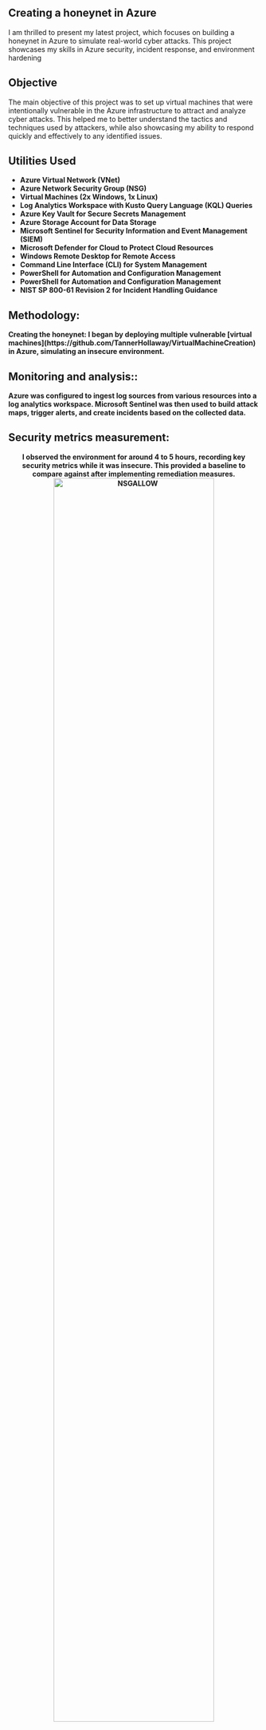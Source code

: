 <h2>Creating a honeynet in Azure</h2>
I am thrilled to present my latest project, which focuses on building a honeynet in Azure to simulate real-world cyber attacks. This project showcases my skills in Azure security, incident response, and environment hardening
<br />

<h2>Objective</h2>
The main objective of this project was to set up virtual machines that were intentionally vulnerable in the Azure infrastructure to attract and analyze cyber attacks. This helped me to better understand the tactics and techniques used by attackers, while also showcasing my ability to respond quickly and effectively to any identified issues.
<br />




<h2>Utilities Used</h2>

- <b>Azure Virtual Network (VNet)</b> 
- <b>Azure Network Security Group (NSG)</b>
- <b>Virtual Machines (2x Windows, 1x Linux)</b>
- <b>Log Analytics Workspace with Kusto Query Language (KQL) Queries</b>
- <b>Azure Key Vault for Secure Secrets Management</b>
- <b>Azure Storage Account for Data Storage</b>
- <b>Microsoft Sentinel for Security Information and Event Management (SIEM)</b>
- <b>Microsoft Defender for Cloud to Protect Cloud Resources</b>
- <b>Windows Remote Desktop for Remote Access</b>
- <b>Command Line Interface (CLI) for System Management</b>
- <b>PowerShell for Automation and Configuration Management</b>
- <b>PowerShell for Automation and Configuration Management</b>
- <b>NIST SP 800-61 Revision 2 for Incident Handling Guidance


<h2>Methodology:</h2>
Creating the honeynet: I began by deploying multiple vulnerable [virtual machines](https://github.com/TannerHollaway/VirtualMachineCreation) in Azure, simulating an insecure environment.

<h2>Monitoring and analysis::</h2>
Azure was configured to ingest log sources from various resources into a log analytics workspace. Microsoft Sentinel was then used to build attack maps, trigger alerts, and create incidents based on the collected data.

<h2>Security metrics measurement:</h2>
<p align="center">
I observed the environment for around 4 to 5 hours, recording key security metrics while it was insecure. This provided a baseline to compare against after implementing remediation measures.
<br/> 
<img src="https://github.com/user-attachments/assets/f8be990a-09dc-4ec7-b660-0390c4d6127d" height="80%" width="80%" alt="NSGALLOW"/>
<br />
<br />
<p align="center">
<img src="https://github.com/user-attachments/assets/dced1de9-3642-41ae-961e-f8074966c82f" height="80%" width="80%" alt="RDPfail"/>




<p align="center">
ExampleTextForScreenshot <br/> 
<img src="ExampleScreenshot" height="80%" width="80%" alt="ScreenshotName"/>
<br />
<br />


<p align="center">
ExampleTextForScreenshot <br/> 
<img src="ExampleScreenshot" height="80%" width="80%" alt="ScreenshotName"/>
<br />
<br />


<p align="center">
ExampleTextForScreenshot <br/> 
<img src="ExampleScreenshot" height="80%" width="80%" alt="ScreenshotName"/>
<br />
<br />


<p align="center">
ExampleTextForScreenshot <br/> 
<img src="ExampleScreenshot" height="80%" width="80%" alt="ScreenshotName"/>
<br />
<br />


<p align="center">
ExampleTextForScreenshot <br/> 
<img src="ExampleScreenshot" height="80%" width="80%" alt="ScreenshotName"/>
<br />
<br />


<p align="center">
ExampleTextForScreenshot <br/> 
<img src="ExampleScreenshot" height="80%" width="80%" alt="ScreenshotName"/>
<br />
<br />


<p align="center">
ExampleTextForScreenshot <br/> 
<img src="ExampleScreenshot" height="80%" width="80%" alt="ScreenshotName"/>
<br />
<br />

